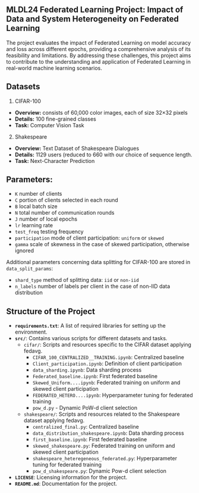 ## MLDL24 Federated Learning Project: Impact of Data and System Heterogeneity on Federated Learning

The project evaluates the impact of Federated Learning on model accuracy and loss across different epochs, providing a comprehensive analysis of its feasibility and limitations. By addressing these challenges, this project aims to contribute to the understanding and application of Federated Learning in real-world machine learning scenarios.

## Datasets

1. CIFAR-100

  * **Overview:** consists of 60,000 color images, each of size 32×32 pixels
  * **Details:** 100 fine-grained classes
  * **Task:** Computer Vision Task

2. Shakespeare

  * **Overview:** Text Dataset of Shakespeare Dialogues
  * **Details:** 1129 users (reduced to 660 with our choice of sequence length.
  * **Task:** Next-Character Prediction

## Parameters:

- `K` number of clients
- `C` portion of clients selected in each round
- `B` local batch size
- `N` total number of communication rounds
- `J` number of local epochs
- `lr` learning rate
- `test_freq` testing frequency
- `participation` mode of client participation: `uniform` or `skewed`
- `gamma` scale of skewness in the case of skewed participation, otherwise ignored

Additional parameters concerning data splitting for CIFAR-100 are stored in `data_split_params`:
- `shard_type` method of splitting data: `iid` or `non-iid`
- `n_labels` number of labels per client in the case of non-IID data distribution

## Structure of the Project

- **`requirements.txt`**: A list of required libraries for setting up the environment.
- **`src/`**: Contains various scripts for different datasets and tasks.
  - `cifar/`: Scripts and resources specific to the CIFAR dataset applying fedavg.
    - `CIFAR_100_CENTRALIZED__TRAINING.ipynb`: Centralized baseline
    - `Client_participation.ipynb`: Definition of client participation
    - `data_sharding.ipynb`: Data sharding process
    - `Federated_baseline.ipynb`: First federated baseline
    - `Skewed_Uniform....ipynb`: Federated training on uniform and skewed client participation
    - `FEDERATED_HETERO....ipynb`: Hyperparameter tuning for federated training
    - `pow_d.py` - Dynamic PoW-d client selection 
  - `shakespeare/`: Scripts and resources related to the Shakespeare dataset applying fedavg.
    - `centralized_final.py`: Centralized baseline
    - `data_distribution_shakespeare.ipynb`: Data sharding process
    - `first_baseline.ipynb`: First federated baseline
    - `skewed_shakespeare.py`: Federated training on uniform and skewed client participation
    - `shakespeare_heteregeneous_federated.py`: Hyperparameter tuning for federated training
    - `pow_d_shakespeare.py`: Dynamic Pow-d client selection
- **`LICENSE`**: Licensing information for the project.
- **`README.md`**: Documentation for the project.


